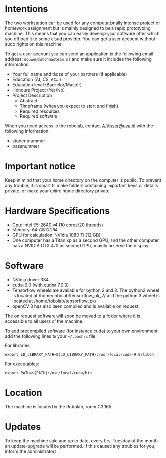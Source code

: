 # Intentions
The two workstation can be used for any computationally intense project or homework assignment but is mainly designed to be a rapid prototyping machine. This means that you can easily develop your software after which you offload it to some cloud provider. You can get a user account without sudo rights on this machine 

To get a user account you can send an application to the following email address: `douwe@dutchnaoteam.nl` and make sure it includes the following information:

* Your full name and those of your partners (if applicable) 
* Education (AI, CS, etc..)
* Education level (Bachelor/Master)
* Honours Project (Yes/No)
* Project Description 
    * Abstract
    * Timeframe (when you expect to start and finish)
    * Required resources
    * Required software
    
When you need access to the robolab, contact A.Visser@uva.nl with the following information:
* studentnummer
* passnummer

# Important notice
Keep in mind that your home directory on the computer is public. To prevent any trouble, it is smart to make folders containing important keys or details private, or make your entire home directory private.

# Hardware Specifications
* Cpu: Intel E5-2640 v4 (10 cores/20 threads)
* Memory: 64 GB DDR4 
* GPU for calculation: NVidia 1080 Ti (12 GB)
* One computer has a Titan xp as a second GPU, and the other computer has a NVIDIA GTX 470 as second GPU, mainly to serve the display. 

# Software
* NVidia driver 384
* cuda-9.0 (with cudnn 7.0.3)
* Tensorflow wheels are available for python 2 and 3. The python2 wheel is located at /home/robolab/tensorflow_pk_2/ and the python 3 wheel is located at /home/robolab/tensorflow_pk/
* openCV 3 has also been compiled and is available on request. 

The on request software will soon be moved to a folder where it is accessible to all users of the machine.

To add precompiled software (for instance cuda) to your own environment add the following lines to your `~/.bashrc` file:

For libraries:
```
export LD_LIBRARY_PATH=${LD_LIBRARY_PATH}:/usr/local/cuda-9.0/lib64
```

For executables:
```
export PATH=${PATH}:/usr/local/cuda/bin
```
# Location
The machine is located in the Robolab, room C3.165.

# Updates
To keep the machine safe and up to date, every first Tuesday of the month an update-upgrade will be performed. If this caused any troubles for you, inform the administrators.

